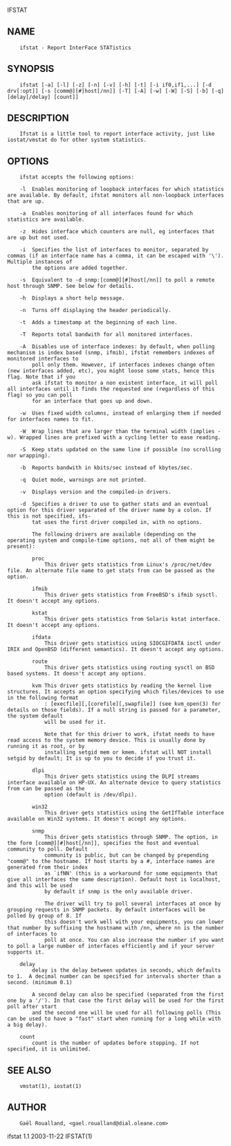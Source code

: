   IFSTAT
 
## NAME
        ifstat - Report InterFace STATistics
 
## SYNOPSIS
        ifstat [-a] [-l] [-z] [-n] [-v] [-h] [-t] [-i if0,if1,...] [-d drv[:opt]] [-s [comm@][#]host[/nn]] [-T] [-A] [-w] [-W] [-S] [-b] [-q] [delay[/delay] [count]]
 
## DESCRIPTION
        Ifstat is a little tool to report interface activity, just like iostat/vmstat do for other system statistics.
 
## OPTIONS
        ifstat accepts the following options:
 
        -l  Enables monitoring of loopback interfaces for which statistics are available. By default, ifstat monitors all non-loopback interfaces that are up.
 
        -a  Enables monitoring of all interfaces found for which statistics are available.
 
        -z  Hides interface which counters are null, eg interfaces that are up but not used.
 
        -i  Specifies the list of interfaces to monitor, separated by commas (if an interface name has a comma, it can be escaped with '\'). Multiple instances of
            the options are added together.
 
        -s  Equivalent to -d snmp:[comm@][#]host[/nn]] to poll a remote host through SNMP. See below for details.
 
        -h  Displays a short help message.
 
        -n  Turns off displaying the header periodically.
 
        -t  Adds a timestamp at the beginning of each line.
 
        -T  Reports total bandwith for all monitored interfaces.
 
        -A  Disables use of interface indexes: by default, when polling mechanism is index based (snmp, ifmib), ifstat remembers indexes of monitored interfaces to
            poll only them. However, if interfaces indexes change often (new interfaces added, etc), you might loose some stats, hence this flag. Note that if you
            ask ifstat to monitor a non existent interface, it will poll all interfaces until it finds the requested one (regardless of this flag) so you can poll
            for an interface that goes up and down.
 
        -w  Uses fixed width columns, instead of enlarging them if needed for interfaces names to fit.
 
        -W  Wrap lines that are larger than the terminal width (implies -w). Wrapped lines are prefixed with a cycling letter to ease reading.
 
        -S  Keep stats updated on the same line if possible (no scrolling nor wrapping).
 
        -b  Reports bandwith in kbits/sec instead of kbytes/sec.
 
        -q  Quiet mode, warnings are not printed.
 
        -v  Displays version and the compiled-in drivers.
 
        -d  Specifies a driver to use to gather stats and an eventual option for this driver separated of the driver name by a colon. If this is not specified, ifs‐
            tat uses the first driver compiled in, with no options.
 
            The following drivers are available (depending on the operating system and compile-time options, not all of them might be present):
 
            proc
                This driver gets statistics from Linux's /proc/net/dev file. An alternate file name to get stats from can be passed as the option.
 
            ifmib
                This driver gets statistics from FreeBSD's ifmib sysctl. It doesn't accept any options.
 
            kstat
                This driver gets statistics from Solaris kstat interface. It doesn't accept any options.
 
            ifdata
                This driver gets statistics using SIOCGIFDATA ioctl under IRIX and OpenBSD (different semantics). It doesn't accept any options.
 
            route
                This driver gets statistics using routing sysctl on BSD based systems. It doesn't accept any options.
 
            kvm This driver gets statistics by reading the kernel live structures. It accepts an option specifying which files/devices to use in the following format
                : [execfile][,[corefile][,swapfile]] (see kvm_open(3) for details on those fields). If a null string is passed for a parameter, the system default
                will be used for it.
 
                Note that for this driver to work, ifstat needs to have read access to the system memory device. This is usually done by running it as root, or by
                installing setgid mem or kmem. ifstat will NOT install setgid by default; It is up to you to decide if you trust it.
 
            dlpi
                This driver gets statistics using the DLPI streams interface available on HP-UX. An alternate device to query statistics from can be passed as the
                option (default is /dev/dlpi).
 
            win32
                This driver gets statistics using the GetIfTable interface available on Win32 systems. It doesn't accept any options.
 
            snmp
                This driver gets statistics through SNMP. The option, in the form [comm@][#]host[/nn]], specifies the host and eventual community to poll. Default
                community is public, but can be changed by prepending "comm@" to the hostname. If host starts by a #, interface names are generated from their index
                as `ifNN' (this is a workaround for some equipments that give all interfaces the same description). Default host is localhost, and this will be used
                by default if snmp is the only available driver.
 
                The driver will try to poll several interfaces at once by grouping requests in SNMP packets. By default interfaces will be polled by group of 8. If
                this doesn't work well with your equipments, you can lower that number by suffixing the hostname with /nn, where nn is the number of interfaces to
                poll at once. You can also increase the number if you want to poll a large number of interfaces efficiently and if your server supports it.
 
        delay
            delay is the delay between updates in seconds, which defaults to 1.  A decimal number can be specified for intervals shorter than a second. (minimum 0.1)
 
            A second delay can also be specified (separated from the first one by a '/'). In that case the first delay will be used for the first poll after start
            and the second one will be used for all following polls (This can be used to have a "fast" start when running for a long while with a big delay).
 
        count
            count is the number of updates before stopping. If not specified, it is unlimited.
 
## SEE ALSO
        vmstat(1), iostat(1)
 
## AUTHOR
        Gaël Roualland, <gael.roualland@dial.oleane.com>
 
 ifstat 1.1                                                                   2003-11-22                                                                    IFSTAT(1)
